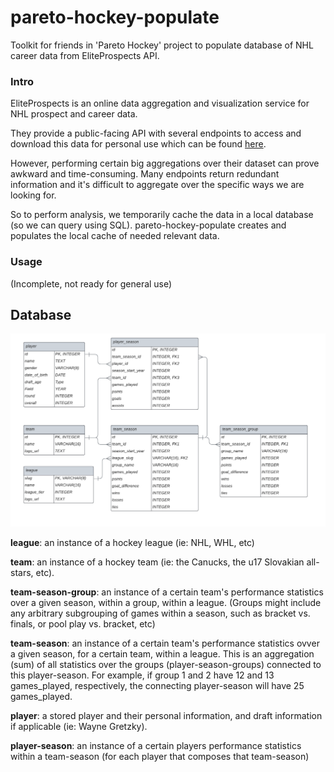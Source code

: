 # pareto-hockey-populate

Toolkit for friends in 'Pareto Hockey' project to populate database of NHL career data from EliteProspects API.

### Intro

EliteProspects is an online data aggregation and visualization service for NHL prospect and career data. 

They provide a public-facing API with several endpoints to access and download this data for personal use which can be found [here](https://app.swaggerhub.com/apis-docs/esmg/Eliteprospects/1.0).

However, performing certain big aggregations over their dataset can prove awkward and time-consuming. Many endpoints return redundant information and it's difficult to aggregate over the specific ways we are looking for.

So to perform analysis, we temporarily cache the data in a local database (so we can query using SQL). pareto-hockey-populate creates and populates the local cache of needed relevant data.

### Usage

(Incomplete, not ready for general use)

## Database

<img src="./pareto-database-erdiagram.png" width="600"/>

**league**: an instance of a hockey league (ie: NHL, WHL, etc)

**team**: an instance of a hockey team (ie: the Canucks, the u17 Slovakian all-stars, etc).

**team-season-group**: an instance of a certain team's performance statistics over a given season, within a group, within a league. (Groups might include any arbitrary subgrouping of games within a season, such as bracket vs. finals, or pool play vs. bracket, etc)

**team-season**: an instance of a certain team's performance statistics ovver a given season, for a certain team, within a league. This is an aggregation (sum) of all statistics over the groups (player-season-groups) connected to this player-season. For example, if group 1 and 2 have 12 and 13 games_played, respectively, the connecting player-season will have 25 games_played.

**player**: a stored player and their personal information, and draft information if applicable (ie: Wayne Gretzky).

**player-season**: an instance of a certain players performance statistics within a team-season (for each player that composes that team-season)

